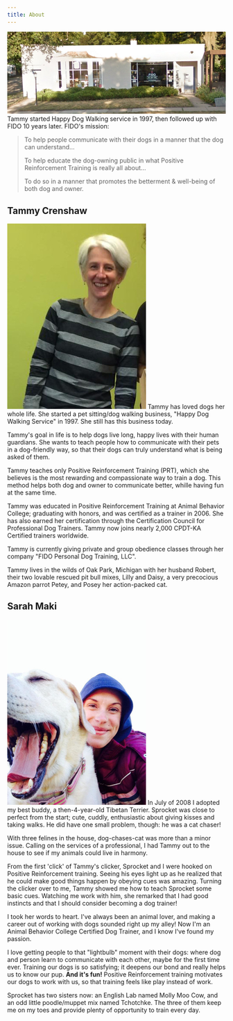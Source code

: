 ```yaml
---
title: About
---
```


![FIDO is at 703 Livernois in Ferndale, MI](/images/fido_building.png)
Tammy started Happy Dog Walking service in 1997, then followed up with FIDO 10 years later. 
FIDO's mission:

  > To help people communicate with their dogs in a manner that the dog can understand&hellip;
  >
  > To help educate the dog-owning public in what Positive Reinforcement Training is really all about&hellip;
  >
  > To do so in a manner that promotes the betterment &amp; well-being of both dog and owner.

## Tammy Crenshaw
<img class="right" src="/images/tammy.jpg" alt="" />
Tammy has loved dogs her whole life. She started a pet sitting/dog walking business, "Happy Dog 
Walking Service" in 1997. She still has this business today.

Tammy's goal in life is to help dogs live long, happy lives with their human guardians. She wants 
to teach people how to communicate with their pets in a dog-friendly way, so that their dogs can 
truly understand what is being asked of them.

Tammy teaches only Positive Reinforcement Training (PRT), which she believes is the most rewarding 
and compassionate way to train a dog. This method helps both dog and owner to communicate better, 
whille having fun at the same time.

Tammy was educated in Positive Reinforcement Training at Animal Behavior College; graduating with 
honors, and was certified as a trainer in 2006. She has also earned her certification 
through the Certification Council for Professional Dog Trainers. Tammy now joins nearly 2,000 
CPDT-KA Certified trainers worldwide.

Tammy is currently giving private and group obedience classes through her company "FIDO Personal Dog 
Training, LLC".

Tammy lives in the wilds of Oak Park, Michigan with her husband Robert, their two lovable rescued 
pit bull mixes, Lilly and Daisy, a very precocious Amazon parrot Petey, and Posey her action-packed 
cat.

## Sarah Maki
<img class="right" src="/images/sarah.jpg" alt="" />
In July of 2008 I adopted my best buddy, a then-4-year-old Tibetan Terrier. Sprocket was close to perfect 
from the start; cute, cuddly, enthusiastic about giving kisses and taking walks. He did have one small 
problem, though: he was a cat chaser!

With three felines in the house, dog-chases-cat was more than a minor issue. Calling on the services of 
a professional, I had Tammy out to the house to see if my animals could live in harmony.

From the first 'click' of Tammy's clicker, Sprocket and I were hooked on Positive Reinforcement training. 
Seeing his eyes light up as he realized that he could make good things happen by obeying cues was amazing. 
Turning the clicker over to me, Tammy showed me how to teach Sprocket some basic cues. Watching me work 
with him, she remarked that I had good instincts and that I should consider becoming a dog trainer!

I took her words to heart. I've always been an animal lover, and making a career out of working with dogs 
sounded right up my alley! Now I'm an Animal Behavior College Certified Dog Trainer, and I know I've found 
my passion.

I love getting people to that "lightbulb" moment with their dogs: where dog and person learn to communicate 
with each other, maybe for the first time ever. Training our dogs is so satisfying; it deepens our bond and 
really helps us to know our pup. __And it's fun!__ Positive Reinforcement training motivates our dogs to work 
with us, so that training feels like play instead of work.

Sprocket has two sisters now: an English Lab named Molly Moo Cow, and an odd little poodle/muppet mix 
named Tchotchke. The three of them keep me on my toes and provide plenty of opportunity to train every day.
